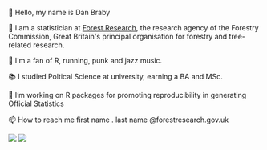 <!---
fr-dan/fr-dan is a ✨ special ✨ repository because its `README.md` (this file) appears on your GitHub profile.
You can click the Preview link to take a look at your changes.
--->


👋 Hello, my name is Dan Braby

🌳 I am a statistician at [Forest Research](https://www.forestresearch.gov.uk/), the research agency of the Forestry Commission, Great Britain's principal organisation for forestry and tree-related research.

🥾 I'm a fan of R, running, punk and jazz music.

📚 I studied Poltical Science at university, earning a BA and MSc.

👀 I’m working on R packages for promoting reproducibility in generating Official Statistics

📫 How to reach me first name . last name @forestresearch.gov.uk

![](https://raw.githubusercontent.com/fr-dan/github-stats/master/generated/overview.svg#gh-dark-mode-only)
![](https://raw.githubusercontent.com/fr-dan/github-stats/master/generated/overview.svg#gh-light-mode-only)
